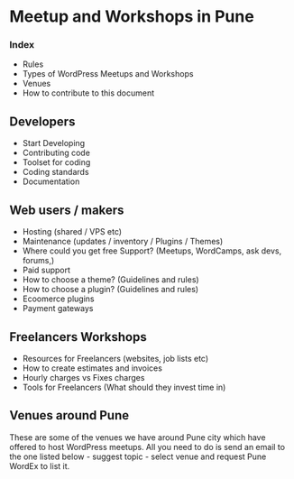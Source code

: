 # Meetup and Workshops in Pune

### Index

- Rules
- Types of WordPress Meetups and Workshops
- Venues
- How to contribute to this document

## Developers

- Start Developing
- Contributing code
- Toolset for coding
- Coding standards
- Documentation

## Web users / makers

- Hosting (shared / VPS etc)
- Maintenance (updates / inventory / Plugins / Themes)
- Where could you get free Support? (Meetups, WordCamps, ask devs, forums,)
- Paid support
- How to choose a theme? (Guidelines and rules)
- How to choose a plugin? (Guidelines and rules)
- Ecoomerce plugins
- Payment gateways

## Freelancers Workshops

- Resources for Freelancers (websites, job lists etc)
- How to create estimates and invoices
- Hourly charges vs Fixes charges
- Tools for Freelancers (What should they invest time in)

## Venues around Pune
These are some of the venues we have around Pune city which have offered to host WordPress meetups. 
All you need to do is send an email to the one listed below - suggest topic - select venue and request Pune WordEx to list it.
